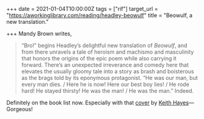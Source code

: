 +++
date = 2021-01-04T10:00:00Z
tags = ["rif"]
target_url = "https://aworkinglibrary.com/reading/headley-beowulf"
title = "Beowulf, a new translation."

+++
Mandy Brown writes,

> “Bro!” begins Headley’s delightful new translation of _Beowulf_, and from there unravels a tale of heroism and machismo and masculinity that honors the origins of the epic poem while also carrying it forward. There’s an unexpected irreverance and comedy here that elevates the usually gloomy tale into a story as brash and boisterous as the brags told by its eponymous protagonist. “He was our man, but every man dies. / Here he is now! Here our best boy lies! / He rode hard! He stayed thirsty! He was the man! / He was the man.” Indeed.

Definitely on the book list now. Especially with that [cover](https://judgingbooksbycovers.tumblr.com/post/635539104673775617/beowulf-translated-by-maria-dahvana-headley) by [Keith Hayes](https://www.mentalfloss.com/article/70820/14-confessions-book-cover-designer)—Gorgeous!